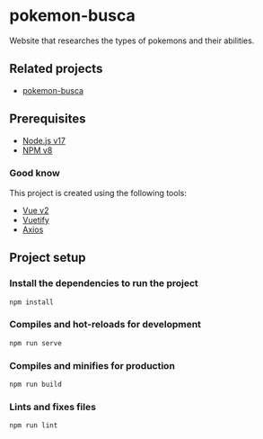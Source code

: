 # pokemon-busca

Website that researches the types of pokemons and their abilities.

## Related projects

- [pokemon-busca](https://github.com/finxi-labs/cotaqui_front)

## Prerequisites

- [Node.js v17](https://nodejs.org/en/download/)
- [NPM v8](https://nodejs.org/en/download/)

### Good know

This project is created using the following tools:

- [Vue v2](https://vuejs.org/)
- [Vuetify](https://vuetifyjs.com)
- [Axios](https://axios-http.com/)

## Project setup

### Install the dependencies to run the project
```
npm install
```

### Compiles and hot-reloads for development
```
npm run serve
```

### Compiles and minifies for production
```
npm run build
```

### Lints and fixes files
```
npm run lint
```
